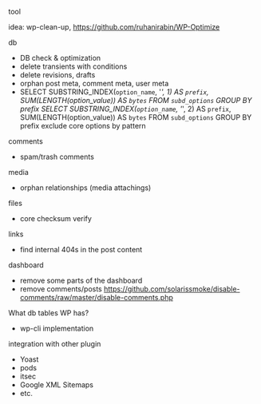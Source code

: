 tool

idea: wp-clean-up, https://github.com/ruhanirabin/WP-Optimize

db
- DB check & optimization
- delete transients with conditions
- delete revisions, drafts
- orphan post meta, comment meta, user meta
- SELECT SUBSTRING_INDEX(`option_name`, '_', 1) AS `prefix`, SUM(LENGTH(option_value)) AS `bytes` FROM `subd_options` GROUP BY prefix
  SELECT SUBSTRING_INDEX(`option_name`, '_', 2) AS `prefix`, SUM(LENGTH(option_value)) AS `bytes` FROM `subd_options` GROUP BY prefix
  exclude core options by pattern

comments
- spam/trash comments

media
- orphan relationships (media attachings)

files
- core checksum verify

links
- find internal 404s in the post content

dashboard
- remove some parts of the dashboard
- remove comments/posts https://github.com/solarissmoke/disable-comments/raw/master/disable-comments.php

What db tables WP has?

+ wp-cli implementation

integration with other plugin
- Yoast
- pods
- itsec
- Google XML Sitemaps
- etc.
